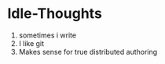 Idle-Thoughts
=============

1) sometimes i write
2) I like git
3) Makes sense for true distributed authoring


